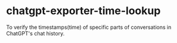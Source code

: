# chatgpt-exporter-time-lookup
To verify the timestamps(time) of specific parts of conversations in ChatGPT's chat history.
